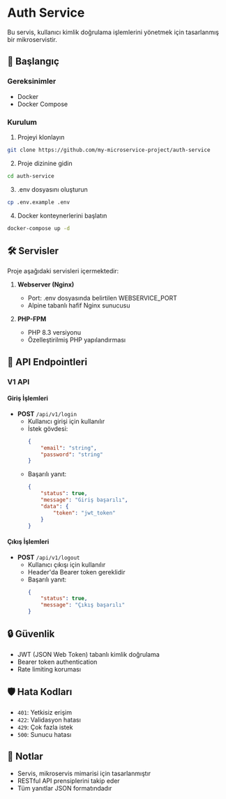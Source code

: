 # Auth Service

Bu servis, kullanıcı kimlik doğrulama işlemlerini yönetmek için tasarlanmış bir mikroservistir.

## 🚀 Başlangıç

### Gereksinimler

- Docker
- Docker Compose

### Kurulum

1. Projeyi klonlayın
```bash
git clone https://github.com/my-microservice-project/auth-service
```

2. Proje dizinine gidin
```bash
cd auth-service
```

3. .env dosyasını oluşturun
```bash
cp .env.example .env
```

4. Docker konteynerlerini başlatın
```bash
docker-compose up -d
```

## 🛠 Servisler

Proje aşağıdaki servisleri içermektedir:

1. **Webserver (Nginx)**
   - Port: .env dosyasında belirtilen WEBSERVICE_PORT
   - Alpine tabanlı hafif Nginx sunucusu

2. **PHP-FPM**
   - PHP 8.3 versiyonu
   - Özelleştirilmiş PHP yapılandırması

## 🔑 API Endpointleri

### V1 API

#### Giriş İşlemleri
- **POST** `/api/v1/login`
  - Kullanıcı girişi için kullanılır
  - İstek gövdesi:
    ```json
    {
        "email": "string",
        "password": "string"
    }
    ```
  - Başarılı yanıt:
    ```json
    {
        "status": true,
        "message": "Giriş başarılı",
        "data": {
            "token": "jwt_token"
        }
    }
    ```

#### Çıkış İşlemleri
- **POST** `/api/v1/logout`
  - Kullanıcı çıkışı için kullanılır
  - Header'da Bearer token gereklidir
  - Başarılı yanıt:
    ```json
    {
        "status": true,
        "message": "Çıkış başarılı"
    }
    ```

## 🔒 Güvenlik

- JWT (JSON Web Token) tabanlı kimlik doğrulama
- Bearer token authentication
- Rate limiting koruması

## 🛡 Hata Kodları

- `401`: Yetkisiz erişim
- `422`: Validasyon hatası
- `429`: Çok fazla istek
- `500`: Sunucu hatası

## 📝 Notlar

- Servis, mikroservis mimarisi için tasarlanmıştır
- RESTful API prensiplerini takip eder
- Tüm yanıtlar JSON formatındadır
